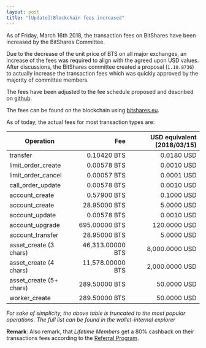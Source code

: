 ```yaml
---
layout: post
title: "[Update]|Blockchain fees increased"
--- 
```


As of Friday, March 16th 2018, the transaction fees on BitShares have
been increased by the BitShares Committee.

Due to the decrease of the unit price of BTS on all major exchanges, an increase 
of the fees was required to align with the agreed upon USD values.
After discussions, the BitShares committee created a
proposal (`1.10.8736`) to actually increase the transaction
fees which was quickly approved by the majority of committee members.

The fees have been adjusted to the fee schedule proposed and described
on [github](https://raw.githubusercontent.com/BitShares-Committee/Instructions/master/usd-denominated-fees/config.py).

The fees can be found on the blockchain using [bitshares.eu](https://wallet.bitshares.eu/explorer/fees).

As of today, the actual fees for most transaction types are:

| Operation                                 |                      Fee |  USD equivalent (2018/03/15)|
| ----------------------------------------- | ------------------------:| --------------------:|
| transfer                                  |              0.10420 BTS |           0.0180 USD |
| limit_order_create                        |              0.00578 BTS |           0.0010 USD |
| limit_order_cancel                        |              0.00057 BTS |           0.0001 USD |
| call_order_update                         |              0.00578 BTS |           0.0010 USD |
| account_create                            |              0.57900 BTS |           0.1000 USD |
| account_create                            |             28.95000 BTS |           5.0000 USD |
| account_update                            |              0.00578 BTS |           0.0010 USD |
| account_upgrade                           |            695.00000 BTS |         120.0000 USD |
| account_transfer                          |             28.95000 BTS |           5.0000 USD |
| asset_create (3 chars)                    |         46,313.00000 BTS |       8,000.0000 USD |
| asset_create (4 chars)                    |         11,578.00000 BTS |       2,000.0000 USD |
| asset_create (5+ chars)                   |            289.50000 BTS |          50.0000 USD |
| worker_create                             |            289.50000 BTS |          50.0000 USD |

*For sake of simplicity, the above table is truncated to the most popular operations. The full list can be found in the wallet-internal explorer*

**Remark**: Also remark, that *Lifetime Members* get a 80% cashback on
their transactions fees according to the [Referral Program](https://bitshares.org/referral-program/).
